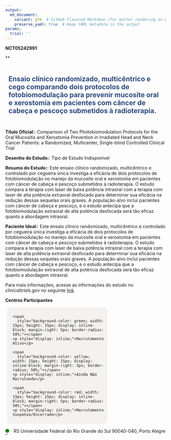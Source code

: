 ```yaml
---
output: 
  md_document:
    variant: gfm  # GitHub-flavored Markdown (for better rendering on GitHub)
    preserve_yaml: true  # Keep YAML metadata in the output
params:
  trial: ''
---
```


**NCT05242991**

\*\*

<div style="padding: 10px; font-size: 1.50em; font-weight: bold; color: #2E4A7F; text-align: left">

Ensaio clínico randomizado, multicêntrico e cego comparando dois
protocolos de fotobiomodulação para prevenir mucosite oral e xerostomia
em pacientes com câncer de cabeça e pescoço submetidos à radioterapia.

</div>

**Título Oficial:**: Comparison of Two Photobiomodulation Protocols for
the Oral Mucositis and Xerostomia Prevention in Irradiated Head and Neck
Cancer Patients: a Randomized, Multicenter, Single-blind Controlled
Clinical Trial

**Desenho do Estudo:**: Tipo de Estudo Indisponivel

**Resumo do Estudo:**: Este ensaio clínico randomizado, multicêntrico e
controlado por cegueira única investiga a eficácia de dois protocolos de
fotobiomodulação no manejo da mucosite oral e xerostomia em pacientes
com câncer de cabeça e pescoço submetidos à radioterapia. O estudo
compara a terapia com laser de baixa potência intraoral com a terapia
com laser de alta potência extraoral desfocado para determinar sua
eficácia na redução dessas sequelas orais graves. A população-alvo
inclui pacientes com câncer de cabeça e pescoço, e o estudo antecipa que
a fotobiomodulação extraoral de alta potência desfocada será tão eficaz
quanto a abordagem intraoral.

**Paciente Ideal:**: Este ensaio clínico randomizado, multicêntrico e
controlado por cegueira única investiga a eficácia de dois protocolos de
fotobiomodulação no manejo da mucosite oral e xerostomia em pacientes
com câncer de cabeça e pescoço submetidos à radioterapia. O estudo
compara a terapia com laser de baixa potência intraoral com a terapia
com laser de alta potência extraoral desfocado para determinar sua
eficácia na redução dessas sequelas orais graves. A população-alvo
inclui pacientes com câncer de cabeça e pescoço, e o estudo antecipa que
a fotobiomodulação extraoral de alta potência desfocada será tão eficaz
quanto a abordagem intraoral.

Para mais informações, acesse as informações do estudo no
*clinicaltrials.gov* no seguinte
[link](https://clinicaltrials.gov/ct2/show/NCT05242991)

**Centros Participantes**

<div style="margin-bottom: 8px; margin-left: 5px; padding: 8px; max-width: 300px; background-color: #f3f2f1; border-radius: 8px;">

<div style="margin-left: 10px;">

    <span 
      style="background-color: green; width: 15px; height: 15px; display: inline-block; margin-right: 5px; border-radius: 50%;"></span>
    <p style="display: inline;">Recrutamento Ativo</p>

</div>

<div style="margin-left: 10px;">

    <span 
      style="background-color: yellow; width: 15px; height: 15px; display: inline-block; margin-right: 5px; border-radius: 50%;"></span>
    <p style="display: inline;">Ainda Não Recrutando</p>

</div>

<div style="margin-left: 10px;">

    <span 
      style="background-color: red; width: 15px; height: 15px; display: inline-block; margin-right: 5px; border-radius: 50%;"></span>
    <p style="display: inline;">Recrutamento Suspenso/Encerrado</p>

</div>

</div>

<span style="display: inline-block; width: 12px; height: 12px; border-radius: 50%; margin-right: 10px; padding-bottom: 0px; background-color: green;"></span>
RS Universidade Federal do Rio Grande do Sul 90040-040, Porto Alegre
<span style="color: #2E4A7F; text-decoration: none; font-weight: 500; font-size: 0.8">[REPORTAR
ERRO](https://flazar.shinyapps.io/formsapp?study_nct_id=NCT05242991&location_id=FEDERALUNIVERSITYOFRIOGRANDEDOSULPORTOALEGRERIOGRANDEDOSULBRAZIL&location_full_name=Universidade%20Federal%20do%20Rio%20Grande%20do%20Sul%2C%2090040-040%2C%20Porto%20Alegre&form_type=Reportar%20Erro)</span>
